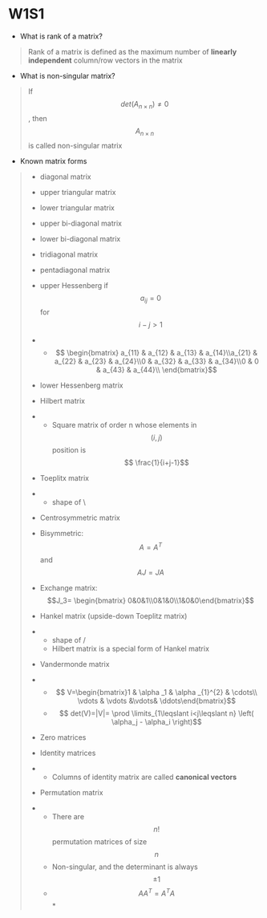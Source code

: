 # W1S1

* What is rank of a matrix?

> Rank of a matrix is defined as the maximum number of **linearly independent** column/row vectors in the matrix

* What is non-singular matrix?

> If $$det(A_{n \times n}) \neq 0$$, then $$ A_{n \times n}$$ is called non-singular matrix

* Known matrix forms

> * diagonal matrix
> * upper triangular matrix
> * lower triangular matrix
> * upper bi-diagonal matrix
> * lower bi-diagonal matrix
> * tridiagonal matrix
> * pentadiagonal matrix
> * upper Hessenberg if $$ a_{ij} = 0 $$ for $$ i-j>1$$
> * * $$ \begin{bmatrix} a_{11} & a_{12} & a_{13} & a_{14}\\a_{21} & a_{22} & a_{23} & a_{24}\\0 & a_{32} & a_{33} & a_{34}\\0 & 0 & a_{43} & a_{44}\\ \end{bmatrix}$$
> * lower Hessenberg matrix
> * Hilbert matrix
> * * Square matrix of order n whose elements in $$(i,j)$$ position is $$ \frac{1}{i+j-1}$$
> * Toeplitx matrix
> * * shape of \
> * Centrosymmetric matrix
> * Bisymmetric: $$ A=A^T$$ and $$ AJ=JA $$
> * Exchange matrix: $$J_3= \begin{bmatrix} 0&0&1\\0&1&0\\1&0&0\end{bmatrix}$$
> * Hankel matrix \(upside-down Toeplitz matrix\)
> * * shape of /
>   * Hilbert matrix is a special form of Hankel matrix
> * Vandermonde matrix
>
> * * $$ V=\begin{bmatrix}1 & \alpha _1 & \alpha _{1}^{2} & \cdots\\ \vdots & \vdots &\vdots& \ddots\end{bmatrix}$$
>   * $$ det(V)=|V|= \prod \limits_{1\leqslant i<j\leqslant n} \left( \alpha_j - \alpha_i \right)$$
> * Zero matrices
> * Identity matrices
> * * Columns of identity matrix are called **canonical vectors**
> * Permutation matrix
> * * There are $$n!$$ permutation matrices of size $$n$$
>   * Non-singular, and the determinant is always $$\pm 1$$
>   * $$AA^T=A^TA$$
>     \*



